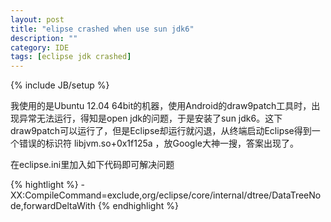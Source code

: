```yaml
---
layout: post
title: "elipse crashed when use sun jdk6"
description: ""
category: IDE
tags: [eclipse jdk crashed]
---
```

{% include JB/setup %}

我使用的是Ubuntu 12.04 64bit的机器，使用Android的draw9patch工具时，出现异常无法运行，得知是open jdk的问题，于是安装了sun jdk6。这下draw9patch可以运行了，但是Eclipse却运行就闪退，从终端启动Eclipse得到一个错误的标识符 libjvm.so+0x1f125a ，放Google大神一搜，答案出现了。

在eclipse.ini里加入如下代码即可解决问题

{% hightlight %}
-XX:CompileCommand=exclude,org/eclipse/core/internal/dtree/DataTreeNode,forwardDeltaWith
{% endhighlight %}
